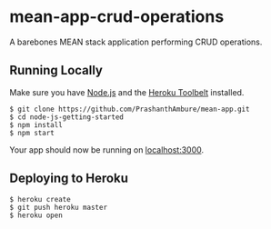 # mean-app-crud-operations

A barebones MEAN stack application performing CRUD operations.

## Running Locally

Make sure you have [Node.js](http://nodejs.org/) and the [Heroku Toolbelt](https://toolbelt.heroku.com/) installed.

```
$ git clone https://github.com/PrashanthAmbure/mean-app.git
$ cd node-js-getting-started
$ npm install
$ npm start
```

Your app should now be running on [localhost:3000](http://localhost:3000/).

## Deploying to Heroku

```
$ heroku create
$ git push heroku master
$ heroku open
```